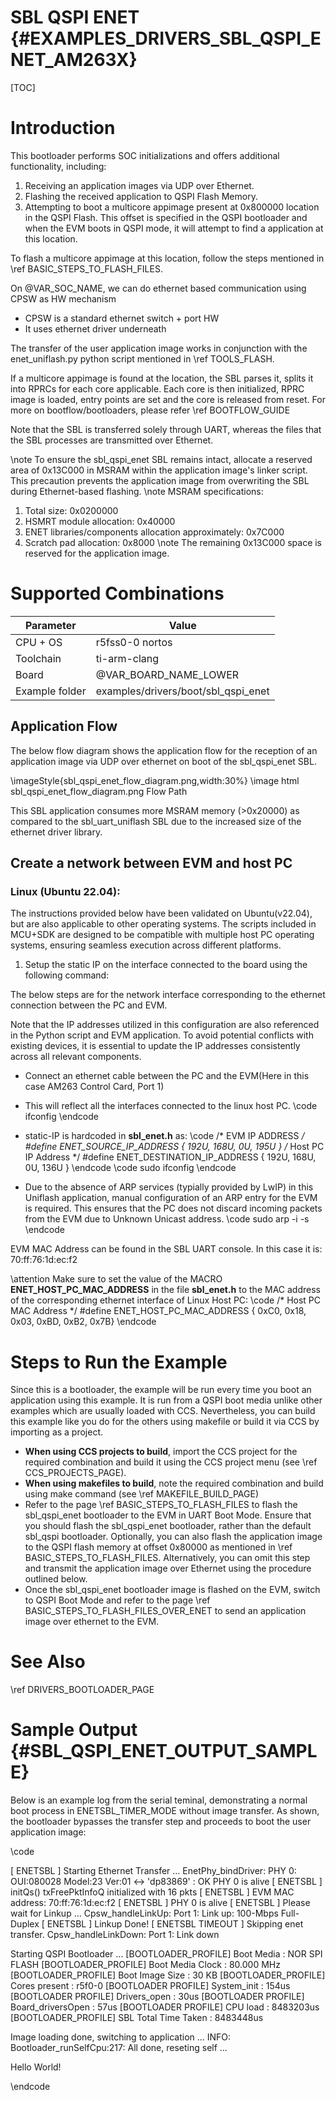 # SBL QSPI ENET {#EXAMPLES_DRIVERS_SBL_QSPI_ENET_AM263X}

[TOC]

# Introduction

This bootloader performs SOC initializations and offers additional functionality, including: 
1. Receiving an application images via UDP over Ethernet.
2. Flashing the received application to QSPI Flash Memory.
3. Attempting to boot a multicore appimage present at 0x800000 location in the QSPI Flash. This offset is specified in the QSPI bootloader and when the EVM boots in QSPI mode, it will attempt to find a application at this location.

To flash a multicore appimage at this location, follow the steps mentioned in \ref BASIC_STEPS_TO_FLASH_FILES.

On @VAR_SOC_NAME, we can do ethernet based communication using CPSW as HW mechanism
  - CPSW is a standard ethernet switch + port HW
  - It uses ethernet driver underneath

The transfer of the user application image works in conjunction with the enet_uniflash.py python script mentioned in \ref TOOLS_FLASH.

If a multicore appimage is found at the location, the SBL parses it, splits it into RPRCs for each core applicable. Each core is then initialized, RPRC image is loaded, entry points are set and the core is released from reset. For more on bootflow/bootloaders, please refer \ref BOOTFLOW_GUIDE

Note that the SBL is transferred solely through UART, whereas the files that the SBL processes are transmitted over Ethernet.

\note To ensure the sbl_qspi_enet SBL remains intact, allocate a reserved area of 0x13C000 in MSRAM within the application image's linker script. This precaution prevents the application image from overwriting the SBL during Ethernet-based flashing.
\note MSRAM specifications:
1. Total size: 0x0200000
2. HSMRT module allocation: 0x40000
3. ENET libraries/components allocation approximately: 0x7C000
4. Scratch pad allocation: 0x8000 
\note The remaining 0x13C000 space is reserved for the application image.

# Supported Combinations

 Parameter      | Value
 ---------------|-----------
 CPU + OS       | r5fss0-0 nortos
 Toolchain      | ti-arm-clang
 Board          | @VAR_BOARD_NAME_LOWER
 Example folder | examples/drivers/boot/sbl_qspi_enet

## Application Flow

The below flow diagram shows the application flow for the reception of an application image via UDP over ethernet on boot of the sbl_qspi_enet SBL.

  \imageStyle{sbl_qspi_enet_flow_diagram.png,width:30%}
  \image html sbl_qspi_enet_flow_diagram.png Flow Path

This SBL application consumes more MSRAM memory (>0x20000) as compared to the sbl_uart_uniflash SBL due to the increased size of the ethernet driver library.

## Create a network between EVM and host PC

### Linux (Ubuntu 22.04):

The instructions provided below have been validated on Ubuntu(v22.04), but are also applicable to other operating systems. The scripts included in MCU+SDK are designed to be compatible with multiple host PC operating systems, ensuring seamless execution across different platforms.

1. Setup the static IP on the interface connected to the board using the following command:

The below steps are for the network interface corresponding to the ethernet connection between the PC and EVM.

Note that the IP addresses utilized in this configuration are also referenced in the Python script and EVM application. To avoid potential conflicts with existing devices, it is essential to update the IP addresses consistently across all relevant components.

- Connect an ethernet cable between the PC and the EVM(Here in this case AM263 Control Card, Port 1)

- This will reflect all the interfaces connected to the linux host PC.
\code
ifconfig
\endcode

- static-IP is hardcoded in **sbl_enet.h** as:
\code
/* EVM IP ADDRESS */
#define ENET_SOURCE_IP_ADDRESS          { 192U, 168U, 0U, 195U }
/* Host PC IP Address */
#define ENET_DESTINATION_IP_ADDRESS     { 192U, 168U, 0U, 136U }
\endcode
\code
sudo ifconfig <interface-name> <static-HOST-IP>
\endcode

- Due to the absence of ARP services (typially provided by LwIP) in this Uniflash application, manual configuration of an ARP entry for the EVM is required. This ensures that the PC does not discard incoming packets from the EVM due to Unknown Unicast address.
\code
sudo arp -i <interface-name> -s <EVM-static-IP> <EVM-MAC-address>
\endcode

EVM MAC Address can be found in the SBL UART console. In this case it is: 70:ff:76:1d:ec:f2

  \attention Make sure to set the value of the MACRO **ENET_HOST_PC_MAC_ADDRESS** in the file **sbl_enet.h** to the MAC address of the corresponding ethernet interface of Linux Host PC:
\code
/* Host PC MAC Address */
#define ENET_HOST_PC_MAC_ADDRESS        { 0xC0, 0x18, 0x03, 0xBD, 0xB2, 0x7B}
\endcode

# Steps to Run the Example

Since this is a bootloader, the example will be run every time you boot an application using this example. It is run from a QSPI boot media unlike other examples which are usually loaded with CCS. Nevertheless, you can build this example like you do for the others using makefile or build it via CCS by importing as a project.

- **When using CCS projects to build**, import the CCS project for the required combination
  and build it using the CCS project menu (see \ref CCS_PROJECTS_PAGE).
- **When using makefiles to build**, note the required combination and build using
  make command (see \ref MAKEFILE_BUILD_PAGE)
- Refer to the page \ref BASIC_STEPS_TO_FLASH_FILES to flash the sbl_qspi_enet bootloader to the EVM in UART Boot Mode.
  Ensure that you should flash the sbl_qspi_enet bootloader, rather than the default sbl_qspi bootloader. Optionally, you can also flash the application image to the QSPI flash memory at offset 0x80000 as mentioned in \ref BASIC_STEPS_TO_FLASH_FILES. Alternatively, you can omit this step and transmit the application image over Ethernet using the procedure outlined below.
- Once the sbl_qspi_enet bootloader image is flashed on the EVM, switch to QSPI Boot Mode and refer to the page \ref BASIC_STEPS_TO_FLASH_FILES_OVER_ENET to send an application image over ethernet to the EVM.
# See Also

\ref DRIVERS_BOOTLOADER_PAGE

# Sample Output {#SBL_QSPI_ENET_OUTPUT_SAMPLE}

Below is an example log from the serial teminal, demonstrating a normal boot process in ENETSBL_TIMER_MODE without image transfer. As shown, the bootloader bypasses the transfer step and proceeds to boot the user application image:

\code

[ ENETSBL ] Starting Ethernet Transfer ...
EnetPhy_bindDriver: PHY 0: OUI:080028 Model:23 Ver:01 <-> 'dp83869' : OK
PHY 0 is alive
[ ENETSBL ] initQs() txFreePktInfoQ initialized with 16 pkts
[ ENETSBL ] EVM MAC address: 70:ff:76:1d:ec:f2
[ ENETSBL ] PHY 0 is alive
[ ENETSBL ] Please wait for Linkup ...
Cpsw_handleLinkUp: Port 1: Link up: 100-Mbps Full-Duplex
[ ENETSBL ] Linkup Done!
[ ENETSBL TIMEOUT ] Skipping enet transfer.
Cpsw_handleLinkDown: Port 1: Link down

Starting QSPI Bootloader ...
[BOOTLOADER_PROFILE] Boot Media       : NOR SPI FLASH
[BOOTLOADER_PROFILE] Boot Media Clock : 80.000 MHz
[BOOTLOADER_PROFILE] Boot Image Size  : 30 KB
[BOOTLOADER_PROFILE] Cores present    :
r5f0-0
[BOOTLOADER PROFILE] System_init                      :        154us
[BOOTLOADER PROFILE] Drivers_open                     :         30us
[BOOTLOADER PROFILE] Board_driversOpen                :         57us
[BOOTLOADER PROFILE] CPU load                         :    8483203us
[BOOTLOADER_PROFILE] SBL Total Time Taken             :    8483448us

Image loading done, switching to application ...
INFO: Bootloader_runSelfCpu:217: All done, reseting self ...

Hello World!

\endcode
